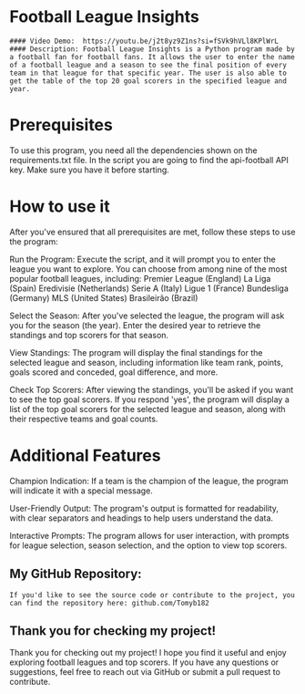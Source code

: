 # Football League Insights
    #### Video Demo:  https://youtu.be/j2t8yz9Z1ns?si=fSVk9hVLl8KPlWrL
    #### Description: Football League Insights is a Python program made by a football fan for football fans. It allows the user to enter the name of a football league and a season to see the final position of every team in that league for that specific year. The user is also able to get the table of the top 20 goal scorers in the specified league and year.

# Prerequisites
To use this program, you need all the dependencies shown on the requirements.txt file. In the script you are going to find the api-football API key. Make sure you have it before starting.

# How to use it
After you've ensured that all prerequisites are met, follow these steps to use the program:

Run the Program: Execute the script, and it will prompt you to enter the league you want to explore. You can choose from among nine of the most popular football leagues, including:
    Premier League (England)
    La Liga (Spain)
    Eredivisie (Netherlands)
    Serie A (Italy)
    Ligue 1 (France)
    Bundesliga (Germany)
    MLS (United States)
    Brasileirão (Brazil)

Select the Season: After you've selected the league, the program will ask you for the season (the year). Enter the desired year to retrieve the standings and top scorers for that season.

View Standings: The program will display the final standings for the selected league and season, including information like team rank, points, goals scored and conceded, goal difference, and more.

Check Top Scorers: After viewing the standings, you'll be asked if you want to see the top goal scorers. If you respond 'yes', the program will display a list of the top goal scorers for the selected league and season, along with their respective teams and goal counts.

# Additional Features
Champion Indication: If a team is the champion of the league, the program will indicate it with a special message.

User-Friendly Output: The program's output is formatted for readability, with clear separators and headings
to help users understand the data.

Interactive Prompts: The program allows for user interaction, with prompts for league selection, season selection, and the option to view top scorers.

## My GitHub Repository:
    If you'd like to see the source code or contribute to the project, you can find the repository here: github.com/Tomyb182

## Thank you for checking my project!
Thank you for checking out my project! I hope you find it useful and enjoy exploring football leagues and top scorers. If you have any questions or suggestions, feel free to reach out via GitHub or submit a pull request to contribute.
